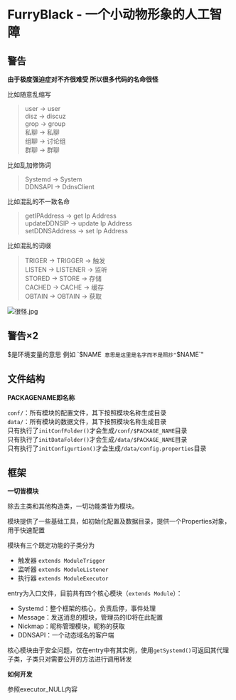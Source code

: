 # FurryBlack - 一个小动物形象的人工智障

## 警告

**由于极度强迫症对不齐很难受 所以很多代码的名命很怪**

比如随意乱缩写  
> user → user  
> disz → discuz  
> grop → group  
> 私聊 → 私聊  
> 组聊 → 讨论组  
> 群聊 → 群聊  

比如乱加修饰词  
> Systemd → System  
> DDNSAPI → DdnsClient  

比如混乱的不一致名命  
> getIPAddress → get Ip Address  
> updateDDNSIP → update Ip Address  
> setDDNSAddress → set Ip Address  

比如混乱的词缀  
> TRIGER → TRIGGER → 触发  
> LISTEN → LISTENER → 监听  
> STORED → STORE → 存储  
> CACHED → CACHE → 缓存  
> OBTAIN → OBTAIN → 获取

![很怪.jpg](https://git.blacktech.studio/blacktechstudio/furryblack/raw/master/images/very_strange.jpg)

## 警告×2

$是环境变量的意思 例如 `$NAME` 意思是这里是名字而不是照抄"`$NAME`"

## 文件结构

**PACKAGENAME即名称**


`conf/`：所有模块的配置文件，其下按照模块名称生成目录  
`data/`：所有模块的数据文件，其下按照模块名称生成目录  
只有执行了`initConfFolder()`才会生成`/conf/$PACKAGE_NAME`目录  
只有执行了`initDataFolder()`才会生成`/data/$PACKAGE_NAME`目录  
只有执行了`initConfigurtion()`才会生成`/data/config.properties`目录  

## 框架

**一切皆模块**

除去主类和其他构造类，一切功能类皆为模块。

模块提供了一些基础工具，如初始化配置及数据目录，提供一个Properties对象，用于快速配置

模块有三个既定功能的子类分为

- 触发器 `extends ModuleTrigger`
- 监听器 `extends ModuleListener`
- 执行器 `extends ModuleExecutor`

entry为入口文件，目前共有四个核心模块（`extends Module`）：

- Systemd：整个框架的核心，负责启停，事件处理
- Message：发送消息的模块，管理员的ID将在此配置
- Nickmap：昵称管理模块，昵称的获取
- DDNSAPI：一个动态域名的客户端

核心模块由于安全问题，仅在entry中有其实例，使用`getSystemd()`可返回其代理子类，子类只对需要公开的方法进行调用转发


**如何开发**

参照executor_NULL内容  

